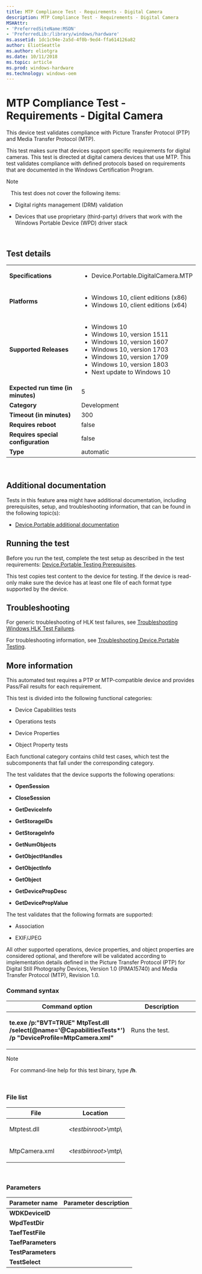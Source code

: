 ```yaml
---
title: MTP Compliance Test - Requirements - Digital Camera
description: MTP Compliance Test - Requirements - Digital Camera
MSHAttr:
- 'PreferredSiteName:MSDN'
- 'PreferredLib:/library/windows/hardware'
ms.assetid: 1dc1c94e-2a5d-4f0b-9ed4-ffa614126a82
author: EliotSeattle
ms.author: eliotgra
ms.date: 10/11/2018
ms.topic: article
ms.prod: windows-hardware
ms.technology: windows-oem
---
```


# <span id="p_hlk_test.fd07374b-60a2-44d3-bba0-98bfe0d9ce57"></span>MTP Compliance Test - Requirements - Digital Camera


This device test validates compliance with Picture Transfer Protocol (PTP) and Media Transfer Protocol (MTP).

This test makes sure that devices support specific requirements for digital cameras. This test is directed at digital camera devices that use MTP. This test validates compliance with defined protocols based on requirements that are documented in the Windows Certification Program.

>[!NOTE]
>  
This test does not cover the following items:

-   Digital rights management (DRM) validation

-   Devices that use proprietary (third-party) drivers that work with the Windows Portable Device (WPD) driver stack

 

## Test details
|||
|---|---|
| **Specifications**  | <ul><li>Device.Portable.DigitalCamera.MTP</li></ul> |  
| **Platforms**   | <ul><li>Windows 10, client editions (x86)</li><li>Windows 10, client editions (x64)</li></ul> |
| **Supported Releases** | <ul><li>Windows 10</li><li>Windows 10, version 1511</li><li>Windows 10, version 1607</li><li>Windows 10, version 1703</li><li>Windows 10, version 1709</li><li>Windows 10, version 1803</li><li>Next update to Windows 10</li></ul> |
|**Expected run time (in minutes)**| 5 |
|**Category**| Development |
|**Timeout (in minutes)**| 300 |
|**Requires reboot**| false |
|**Requires special configuration**| false |
|**Type**| automatic |

 

## <span id="Additional_documentation"></span><span id="additional_documentation"></span><span id="ADDITIONAL_DOCUMENTATION"></span>Additional documentation


Tests in this feature area might have additional documentation, including prerequisites, setup, and troubleshooting information, that can be found in the following topic(s):

-   [Device.Portable additional documentation](device-portable-additional-documentation.md)

## <span id="Running_the_test"></span><span id="running_the_test"></span><span id="RUNNING_THE_TEST"></span>Running the test


Before you run the test, complete the test setup as described in the test requirements: [Device.Portable Testing Prerequisites](deviceportable-testing-prerequisites.md).

This test copies test content to the device for testing. If the device is read-only make sure the device has at least one file of each format type supported by the device.

## <span id="Troubleshooting"></span><span id="troubleshooting"></span><span id="TROUBLESHOOTING"></span>Troubleshooting


For generic troubleshooting of HLK test failures, see [Troubleshooting Windows HLK Test Failures](..\user\troubleshooting-windows-hlk-test-failures.md).

For troubleshooting information, see [Troubleshooting Device.Portable Testing](troubleshooting-deviceportable-testing.md).

## <span id="More_information"></span><span id="more_information"></span><span id="MORE_INFORMATION"></span>More information


This automated test requires a PTP or MTP-compatible device and provides Pass/Fail results for each requirement.

This test is divided into the following functional categories:

-   Device Capabilities tests

-   Operations tests

-   Device Properties

-   Object Property tests

Each functional category contains child test cases, which test the subcomponents that fall under the corresponding category.

The test validates that the device supports the following operations:

-   **OpenSession**

-   **CloseSession**

-   **GetDeviceInfo**

-   **GetStorageIDs**

-   **GetStorageInfo**

-   **GetNumObjects**

-   **GetObjectHandles**

-   **GetObjectInfo**

-   **GetObject**

-   **GetDevicePropDesc**

-   **GetDevicePropValue**

The test validates that the following formats are supported:

-   Association

-   EXIF/JPEG

All other supported operations, device properties, and object properties are considered optional, and therefore will be validated according to implementation details defined in the Picture Transfer Protocol (PTP) for Digital Still Photography Devices, Version 1.0 (PIMA15740) and Media Transfer Protocol (MTP), Revision 1.0.

### <span id="Command_syntax"></span><span id="command_syntax"></span><span id="COMMAND_SYNTAX"></span>Command syntax

<table>
<colgroup>
<col width="50%" />
<col width="50%" />
</colgroup>
<thead>
<tr class="header">
<th>Command option</th>
<th>Description</th>
</tr>
</thead>
<tbody>
<tr class="odd">
<td><p><strong>te.exe /p:"BVT=TRUE" MtpTest.dll /select(@name='@CapabilitiesTests*') /p "DeviceProfile=MtpCamera.xml"</strong></p></td>
<td><p>Runs the test.</p></td>
</tr>
</tbody>
</table>

>[!NOTE]
>  
For command-line help for this test binary, type **/h**.

 

### <span id="File_list"></span><span id="file_list"></span><span id="FILE_LIST"></span>File list

<table>
<colgroup>
<col width="50%" />
<col width="50%" />
</colgroup>
<thead>
<tr class="header">
<th>File</th>
<th>Location</th>
</tr>
</thead>
<tbody>
<tr class="odd">
<td><p>Mtptest.dll</p></td>
<td><p><em>&lt;testbinroot&gt;</em>\mtp\</p></td>
</tr>
<tr class="even">
<td><p>MtpCamera.xml</p></td>
<td><p><em>&lt;testbinroot&gt;</em>\mtp\</p></td>
</tr>
</tbody>
</table>

 

### <span id="Parameters"></span><span id="parameters"></span><span id="PARAMETERS"></span>Parameters

| Parameter name     | Parameter description |
|--------------------|-----------------------|
| **WDKDeviceID**    |                       |
| **WpdTestDir**     |                       |
| **TaefTestFile**   |                       |
| **TaefParameters** |                       |
| **TestParameters** |                       |
| **TestSelect**     |                       |

 

 

 






